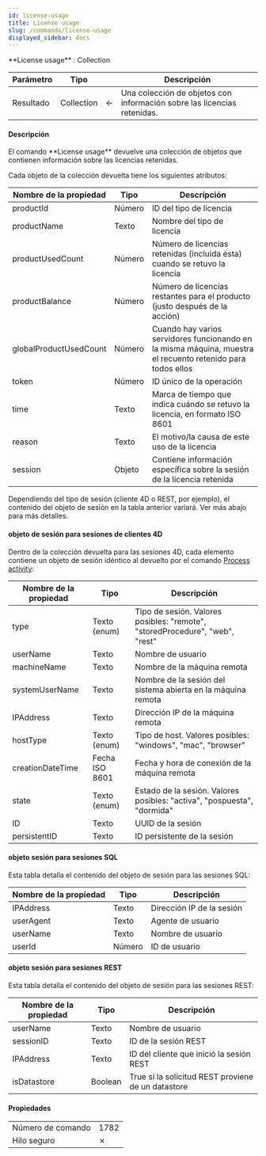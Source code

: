 ```yaml
---
id: license-usage
title: License usage
slug: /commands/license-usage
displayed_sidebar: docs
---
```


<!--REF #_command_.License usage.Syntax-->**License usage** : Collection<!-- END REF-->
<!--REF #_command_.License usage.Params-->
| Parámetro | Tipo |  | Descripción |
| --- | --- | --- | --- |
| Resultado | Collection | &#8592; | Una colección de objetos con información sobre las licencias retenidas. |

<!-- END REF-->

#### Descripción 

<!--REF #_command_.License usage.Summary-->El comando **License usage** devuelve una colección de objetos que contienen información sobre las licencias retenidas.<!-- END REF-->

Cada objeto de la colección devuelta tiene los siguientes atributos:

| **Nombre de la propiedad** | **Tipo** | **Descripción**                                                                                             |
| -------------------------- | -------- | ----------------------------------------------------------------------------------------------------------- |
| productId                  | Número   | ID del tipo de licencia                                                                                     |
| productName                | Texto    | Nombre del tipo de licencia                                                                                 |
| productUsedCount           | Número   | Número de licencias retenidas (incluida ésta) cuando se retuvo la licencia                                  |
| productBalance             | Número   | Número de licencias restantes para el producto (justo después de la acción)                                 |
| globalProductUsedCount     | Número   | Cuando hay varios servidores funcionando en la misma máquina, muestra el recuento retenido para todos ellos |
| token                      | Número   | ID único de la operación                                                                                    |
| time                       | Texto    | Marca de tiempo que indica cuándo se retuvo la licencia, en formato ISO 8601                                |
| reason                     | Texto    | El motivo/la causa de este uso de la licencia                                                               |
| session                    | Objeto   | Contiene información específica sobre la sesión de la licencia retenida                                     |

Dependiendo del tipo de sesión (cliente 4D o REST, por ejemplo), el contenido del objeto de sesión en la tabla anterior variará. Ver más abajo para más detalles.

#### objeto de sesión para sesiones de clientes 4D 

Dentro de la colección devuelta para las sesiones 4D, cada elemento contiene un objeto de sesión idéntico al devuelto por el comando [Process activity](../commands/process-activity.md):

| **Nombre de la propiedad** | **Tipo**       | **Descripción**                                                              |
| -------------------------- | -------------- | ---------------------------------------------------------------------------- |
| type                       | Texto (enum)   | Tipo de sesión. Valores posibles: "remote", "storedProcedure", "web", "rest" |
| userName                   | Texto          | Nombre de usuario                                                            |
| machineName                | Texto          | Nombre de la máquina remota                                                  |
| systemUserName             | Texto          | Nombre de la sesión del sistema abierta en la máquina remota                 |
| IPAddress                  | Texto          | Dirección IP de la máquina remota                                            |
| hostType                   | Texto (enum)   | Tipo de host. Valores posibles: "windows", "mac", "browser"                  |
| creationDateTime           | Fecha ISO 8601 | Fecha y hora de conexión de la máquina remota                                |
| state                      | Texto (enum)   | Estado de la sesión. Valores posibles: "activa", "pospuesta", "dormida"      |
| ID                         | Texto          | UUID de la sesión                                                            |
| persistentID               | Texto          | ID persistente de la sesión                                                  |

#### objeto sesión para sesiones SQL 

Esta tabla detalla el contenido del objeto de sesión para las sesiones SQL:

| **Nombre de la propiedad** | **Tipo** | **Descripción**           |
| -------------------------- | -------- | ------------------------- |
| IPAddress                  | Texto    | Dirección IP de la sesión |
| userAgent                  | Texto    | Agente de usuario         |
| userName                   | Texto    | Nombre de usuario         |
| userId                     | Número   | ID de usuario             |

#### objeto sesión para sesiones REST 

Esta tabla detalla el contenido del objeto de sesión para las sesiones REST:

| **Nombre de la propiedad** | **Tipo** | **Descripción**                                    |
| -------------------------- | -------- | -------------------------------------------------- |
| userName                   | Texto    | Nombre de usuario                                  |
| sessionID                  | Texto    | ID de la sesión REST                               |
| IPAddress                  | Texto    | ID del cliente que inició la sesión REST           |
| isDatastore                | Boolean  | True si la solicitud REST proviene de un datastore |


#### Propiedades

|  |  |
| --- | --- |
| Número de comando | 1782 |
| Hilo seguro | &cross; |


